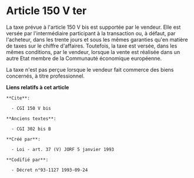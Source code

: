 # Article 150 V ter

La taxe prévue à l'article 150 V bis est supportée par le vendeur. Elle est versée par l'intermédiaire participant à la
transaction ou, à défaut, par l'acheteur, dans les trente jours et sous les mêmes garanties qu'en matière de taxes sur le
chiffre d'affaires. Toutefois, la taxe est versée, dans les mêmes conditions, par le vendeur, lorsque la vente est réalisée
dans un autre Etat membre de la Communauté économique européenne.

La taxe n'est pas perçue lorsque le vendeur fait commerce des biens concernés, à titre professionnel.

**Liens relatifs à cet article**

	**Cite**:

	  - CGI 150 V bis

	**Anciens textes**:

	  - CGI 302 bis B

	**Créé par**:

	  - Loi - art. 37 (V) JORF 5 janvier 1993

	**Codifié par**:

	  - Décret n°93-1127 1993-09-24
